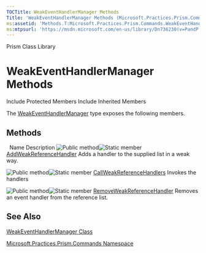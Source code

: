 ```yaml
---
TOCTitle: WeakEventHandlerManager Methods
Title: 'WeakEventHandlerManager Methods (Microsoft.Practices.Prism.Commands)'
ms:assetid: 'Methods.T:Microsoft.Practices.Prism.Commands.WeakEventHandlerManager'
ms:mtpsurl: 'https://msdn.microsoft.com/en-us/library/Dn736230(v=PandP.50)'
---
```


Prism Class Library

WeakEventHandlerManager Methods
===============================

Include Protected Members
Include Inherited Members

The [WeakEventHandlerManager](https://msdn.microsoft.com/t:microsoft.practices.prism.commands.weakeventhandlermanager) type exposes the following members.

Methods
-------

<span id="methodTableToggle"></span>
 
Name
Description
![](https://msdn.microsoft.com/en-us/Dn736230.pubmethod(en-us,PandP.50).gif "Public method")![](https://msdn.microsoft.com/en-us/Dn736230.static(en-us,PandP.50).gif "Static member")
[AddWeakReferenceHandler](https://msdn.microsoft.com/m:microsoft.practices.prism.commands.weakeventhandlermanager.addweakreferencehandler(system.collections.generic.list%7bsystem.weakreference%7d%40%2csystem.eventhandler%2csystem.int32))
Adds a handler to the supplied list in a weak way.

![](https://msdn.microsoft.com/en-us/Dn736230.pubmethod(en-us,PandP.50).gif "Public method")![](https://msdn.microsoft.com/en-us/Dn736230.static(en-us,PandP.50).gif "Static member")
[CallWeakReferenceHandlers](https://msdn.microsoft.com/m:microsoft.practices.prism.commands.weakeventhandlermanager.callweakreferencehandlers(system.object%2csystem.collections.generic.list%7bsystem.weakreference%7d))
Invokes the handlers

![](https://msdn.microsoft.com/en-us/Dn736230.pubmethod(en-us,PandP.50).gif "Public method")![](https://msdn.microsoft.com/en-us/Dn736230.static(en-us,PandP.50).gif "Static member")
[RemoveWeakReferenceHandler](https://msdn.microsoft.com/m:microsoft.practices.prism.commands.weakeventhandlermanager.removeweakreferencehandler(system.collections.generic.list%7bsystem.weakreference%7d%2csystem.eventhandler))
Removes an event handler from the reference list.

See Also
--------

<span id="seeAlsoToggle"></span>
[WeakEventHandlerManager Class](https://msdn.microsoft.com/t:microsoft.practices.prism.commands.weakeventhandlermanager)

[Microsoft.Practices.Prism.Commands Namespace](https://msdn.microsoft.com/n:microsoft.practices.prism.commands)
